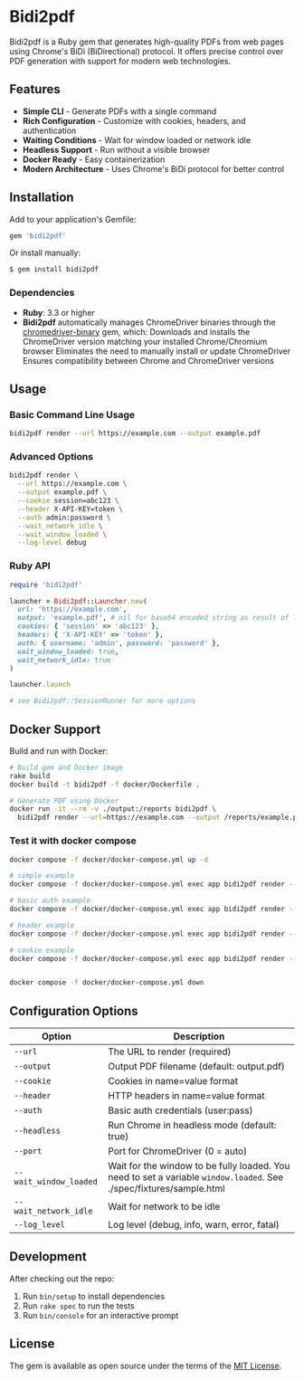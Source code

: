 # Bidi2pdf

Bidi2pdf is a Ruby gem that generates high-quality PDFs from web pages using Chrome's BiDi (BiDirectional) protocol. It
offers precise control over PDF generation with support for modern web technologies.

## Features

- **Simple CLI** - Generate PDFs with a single command
- **Rich Configuration** - Customize with cookies, headers, and authentication
- **Waiting Conditions** - Wait for window loaded or network idle
- **Headless Support** - Run without a visible browser
- **Docker Ready** - Easy containerization
- **Modern Architecture** - Uses Chrome's BiDi protocol for better control

## Installation

Add to your application's Gemfile:

```ruby
gem 'bidi2pdf'
```

Or install manually:

```bash
$ gem install bidi2pdf
```

### Dependencies

- **Ruby**: 3.3 or higher
- **Bidi2pdf** automatically manages ChromeDriver binaries through
  the [chromedriver-binary](https://github.com/dieter-medium/chromedriver-binary) gem, which:
  Downloads and installs the ChromeDriver version matching your installed Chrome/Chromium browser
  Eliminates the need to manually install or update ChromeDriver
  Ensures compatibility between Chrome and ChromeDriver versions

## Usage

### Basic Command Line Usage

```bash
bidi2pdf render --url https://example.com --output example.pdf
```

### Advanced Options

```bash
bidi2pdf render \
  --url https://example.com \
  --output example.pdf \
  --cookie session=abc123 \
  --header X-API-KEY=token \
  --auth admin:password \
  --wait_network_idle \
  --wait_window_loaded \
  --log-level debug
```

### Ruby API

```ruby
require 'bidi2pdf'

launcher = Bidi2pdf::Launcher.new(
  url: 'https://example.com',
  output: 'example.pdf', # nil for base64 encoded string as result of launcher.launch
  cookies: { 'session' => 'abc123' },
  headers: { 'X-API-KEY' => 'token' },
  auth: { username: 'admin', password: 'password' },
  wait_window_loaded: true,
  wait_network_idle: true
)

launcher.launch

# see Bidi2pdf::SessionRunner for more options
```

## Docker Support

Build and run with Docker:

```bash
# Build gem and Docker image
rake build
docker build -t bidi2pdf -f docker/Dockerfile .

# Generate PDF using Docker
docker run -it --rm -v ./output:/reports bidi2pdf \
  bidi2pdf render --url=https://example.com --output /reports/example.pdf
```

### Test it with docker compose

```bash
docker compose -f docker/docker-compose.yml up -d

# simple example
docker compose -f docker/docker-compose.yml exec app bidi2pdf render --url=http://nginx/sample.html --wait_window_loaded --wait_network_idle --output /reports/simple.pdf

# basic auth example
docker compose -f docker/docker-compose.yml exec app bidi2pdf render --url=http://nginx/basic/sample.html --auth admin:secret --wait_window_loaded --wait_network_idle --output /reports/basic.pdf

# header example
docker compose -f docker/docker-compose.yml exec app bidi2pdf render --url=http://nginx/header/sample.html --header "X-API-KEY=secret" --wait_window_loaded --wait_network_idle --output /reports/header.pdf

# cookie example
docker compose -f docker/docker-compose.yml exec app bidi2pdf render --url=http://nginx/cookie/sample.html --cookie "auth=secret" --wait_window_loaded --wait_network_idle --output /reports/cookie.pdf


docker compose -f docker/docker-compose.yml down
```

## Configuration Options

| Option                 | Description                                                                                                         |
|------------------------|---------------------------------------------------------------------------------------------------------------------|
| `--url`                | The URL to render (required)                                                                                        |
| `--output`             | Output PDF filename (default: output.pdf)                                                                           |
| `--cookie`             | Cookies in name=value format                                                                                        |
| `--header`             | HTTP headers in name=value format                                                                                   |
| `--auth`               | Basic auth credentials (user:pass)                                                                                  |
| `--headless`           | Run Chrome in headless mode (default: true)                                                                         |
| `--port`               | Port for ChromeDriver (0 = auto)                                                                                    |
| `--wait_window_loaded` | Wait for the window to be fully loaded. You need to set a variable `window.loaded`. See ./spec/fixtures/sample.html |
| `--wait_network_idle`  | Wait for network to be idle                                                                                         |
| `--log_level`          | Log level (debug, info, warn, error, fatal)                                                                         |

## Development

After checking out the repo:

1. Run `bin/setup` to install dependencies
2. Run `rake spec` to run the tests
3. Run `bin/console` for an interactive prompt

## License

The gem is available as open source under the terms of the [MIT License](https://opensource.org/licenses/MIT).